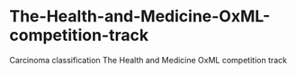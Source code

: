 # The-Health-and-Medicine-OxML-competition-track
Carcinoma classification The Health and Medicine OxML competition track
